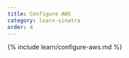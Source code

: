 ```yaml
---
title: Configure AWS
category: learn-sinatra
order: 4
---
```


{% include learn/configure-aws.md %}
